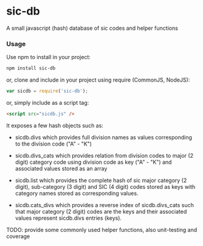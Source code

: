 # sic-db
A small javascript (hash) database of sic codes and helper functions

### Usage

Use npm to install in your project:
```sh
npm install sic-db
```
or, clone and include in your project using require (CommonJS, NodeJS):
```javascript
var sicdb = require('sic-db');
```

or, simply include as a script tag:
```html
<script src="sicdb.js" />
```

It exposes a few hash objects such as:

- sicdb.divs which provides full division names as values corresponding to the division code ("A" - "K")

- sicdb.divs_cats which provides relation from division codes to major (2 digit) category code using division code as key ("A" - "K") and associated values stored as an array

- sicdb.list which provides the complete hash of sic major category (2 digit), sub-category (3 digit) and SIC (4 digit) codes stored as keys with category names stored as corresponding values.

- sicdb.cats_divs which provides a reverse index of sicdb.divs_cats such that major category (2 digit) codes are the keys and their associated values represent sicdb.divs entries (keys).

TODO: provide some commonly used helper functions, also unit-testing and coverage
